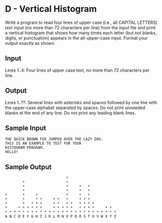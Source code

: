 # D - Vertical Histogram

Write a program to read four lines of upper case (i.e., all CAPITAL LETTERS) text input (no more than 72 characters per line) from the input file and print a vertical histogram that shows how many times each letter (but not blanks, digits, or punctuation) appears in the all-upper-case input. Format your output exactly as shown.

## Input

Lines 1..4: Four lines of upper case text, no more than 72 characters per line.

## Output

Lines 1..??: Several lines with asterisks and spaces followed by one line with the upper-case alphabet separated by spaces. Do not print unneeded blanks at the end of any line. Do not print any leading blank lines.

## Sample Input
```
THE QUICK BROWN FOX JUMPED OVER THE LAZY DOG.
THIS IS AN EXAMPLE TO TEST FOR YOUR
HISTOGRAM PROGRAM.
HELLO!
```

## Sample Output

```
                            *
        *                   *
        *                   *     *   *
        *                   *     *   *
*       *     *             *     *   *
*       *     * *     * *   *     * * *
*       *   * * *     * *   * *   * * * *
*     * * * * * *     * * * * *   * * * *     * *
* * * * * * * * * * * * * * * * * * * * * * * * * *
A B C D E F G H I J K L M N O P Q R S T U V W X Y Z
```
